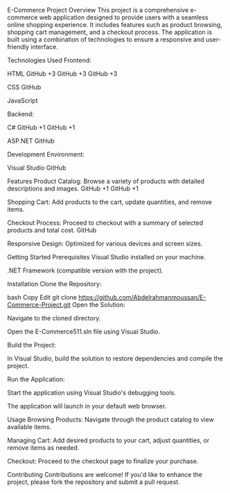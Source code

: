 E-Commerce Project
Overview
This project is a comprehensive e-commerce web application designed to provide users with a seamless online shopping experience. It includes features such as product browsing, shopping cart management, and a checkout process. The application is built using a combination of technologies to ensure a responsive and user-friendly interface.​

Technologies Used
Frontend:

HTML​
GitHub
+3
GitHub
+3
GitHub
+3

CSS​
GitHub

JavaScript​

Backend:

C#​
GitHub
+1
GitHub
+1

ASP.NET​
GitHub

Development Environment:

Visual Studio​
GitHub

Features
Product Catalog: Browse a variety of products with detailed descriptions and images.​
GitHub
+1
GitHub
+1

Shopping Cart: Add products to the cart, update quantities, and remove items.​

Checkout Process: Proceed to checkout with a summary of selected products and total cost.​
GitHub

Responsive Design: Optimized for various devices and screen sizes.​

Getting Started
Prerequisites
Visual Studio installed on your machine.​

.NET Framework (compatible version with the project).​

Installation
Clone the Repository:

bash
Copy
Edit
git clone https://github.com/Abdelrahmanmoussan/E-Commerce-Project.git
Open the Solution:

Navigate to the cloned directory.​

Open the E-Commerce511.sln file using Visual Studio.​

Build the Project:

In Visual Studio, build the solution to restore dependencies and compile the project.​

Run the Application:

Start the application using Visual Studio's debugging tools.​

The application will launch in your default web browser.​

Usage
Browsing Products: Navigate through the product catalog to view available items.​

Managing Cart: Add desired products to your cart, adjust quantities, or remove items as needed.​

Checkout: Proceed to the checkout page to finalize your purchase.​

Contributing
Contributions are welcome! If you'd like to enhance the project, please fork the repository and submit a pull request.
